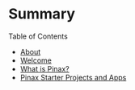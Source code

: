# Summary

Table of Contents
* [About](README.md)
* [Welcome](welcome.md)
* [What is Pinax?](what_is_pinax.md)
* [Pinax Starter Projects and Apps](pinax_starter_projects_and_apps.md)
